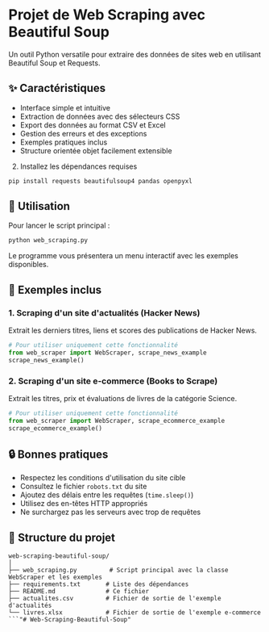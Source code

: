 # Projet de Web Scraping avec Beautiful Soup

Un outil Python versatile pour extraire des données de sites web en utilisant Beautiful Soup et Requests.


## ✨ Caractéristiques

- Interface simple et intuitive
- Extraction de données avec des sélecteurs CSS
- Export des données au format CSV et Excel
- Gestion des erreurs et des exceptions
- Exemples pratiques inclus
- Structure orientée objet facilement extensible


2. Installez les dépendances requises

```bash
pip install requests beautifulsoup4 pandas openpyxl
```

## 📝 Utilisation

Pour lancer le script principal :

```bash
python web_scraping.py
```

Le programme vous présentera un menu interactif avec les exemples disponibles.

## 🧪 Exemples inclus

### 1. Scraping d'un site d'actualités (Hacker News)

Extrait les derniers titres, liens et scores des publications de Hacker News.

```python
# Pour utiliser uniquement cette fonctionnalité
from web_scraper import WebScraper, scrape_news_example
scrape_news_example()
```

### 2. Scraping d'un site e-commerce (Books to Scrape)

Extrait les titres, prix et évaluations de livres de la catégorie Science.

```python
# Pour utiliser uniquement cette fonctionnalité
from web_scraper import WebScraper, scrape_ecommerce_example
scrape_ecommerce_example()
```

## 🔒 Bonnes pratiques

- Respectez les conditions d'utilisation du site cible
- Consultez le fichier `robots.txt` du site
- Ajoutez des délais entre les requêtes (`time.sleep()`)
- Utilisez des en-têtes HTTP appropriés
- Ne surchargez pas les serveurs avec trop de requêtes

## 📁 Structure du projet

```
web-scraping-beautiful-soup/
│
├── web_scraping.py         # Script principal avec la classe WebScraper et les exemples
├── requirements.txt       # Liste des dépendances
├── README.md              # Ce fichier
├── actualites.csv         # Fichier de sortie de l'exemple d'actualités
└── livres.xlsx            # Fichier de sortie de l'exemple e-commerce
```"# Web-Scraping-Beautiful-Soup" 
